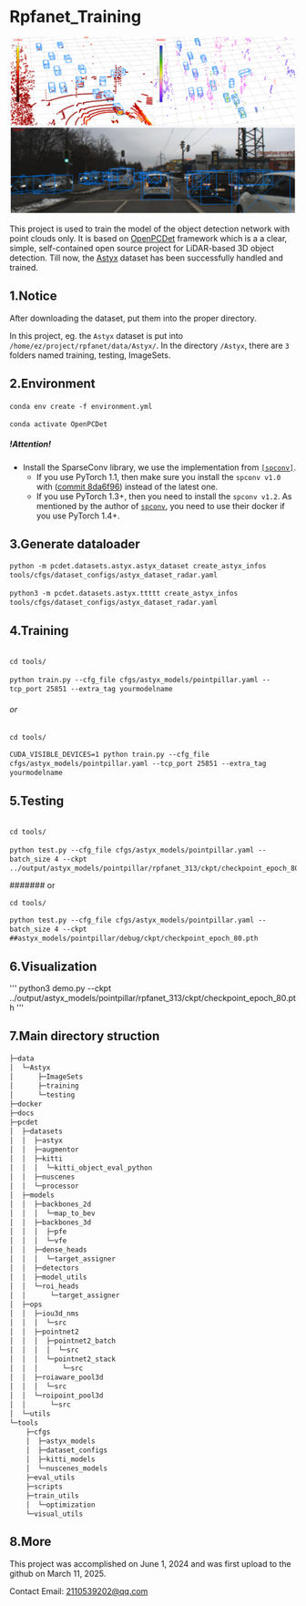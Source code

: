 # Rpfanet_Training

<div align="center">
  <img src="https://github.com/Redamancy8013/Rpfanet_Training/blob/main/Astyx.jpg">
</div>

This project is used to train the model of the object detection network with point clouds only. It is based on [OpenPCDet](https://github.com/open-mmlab/OpenPCDet) framework which is a  a clear, simple, self-contained open source project for LiDAR-based 3D object detection. Till now, the [Astyx](https://github.com/under-the-radar/radar_dataset_astyx) dataset has been successfully handled and trained.

## 1.Notice

After downloading the dataset, put them into the proper directory.

In this project, eg. the `Astyx` dataset is put into `/home/ez/project/rpfanet/data/Astyx/`. In the directory `/Astyx`, there are `3` folders named training, testing, ImageSets.

## 2.Environment

`conda env create -f environment.yml`

`conda activate OpenPCDet`

##### !Attention!

* Install the SparseConv library, we use the implementation from [`[spconv]`](https://github.com/traveller59/spconv). 
    * If you use PyTorch 1.1, then make sure you install the `spconv v1.0` with ([commit 8da6f96](https://github.com/traveller59/spconv/tree/8da6f967fb9a054d8870c3515b1b44eca2103634)) instead of the latest one.
    * If you use PyTorch 1.3+, then you need to install the `spconv v1.2`. As mentioned by the author of [`spconv`](https://github.com/traveller59/spconv), you need to use their docker if you use PyTorch 1.4+. 

## 3.Generate dataloader

```
python -m pcdet.datasets.astyx.astyx_dataset create_astyx_infos tools/cfgs/dataset_configs/astyx_dataset_radar.yaml

python3 -m pcdet.datasets.astyx.ttttt create_astyx_infos tools/cfgs/dataset_configs/astyx_dataset_radar.yaml
```

## 4.Training

```

cd tools/

python train.py --cfg_file cfgs/astyx_models/pointpillar.yaml --tcp_port 25851 --extra_tag yourmodelname
```

###### or

```shell
cd tools/
```
```
CUDA_VISIBLE_DEVICES=1 python train.py --cfg_file cfgs/astyx_models/pointpillar.yaml --tcp_port 25851 --extra_tag yourmodelname
```

## 5.Testing

```

cd tools/

python test.py --cfg_file cfgs/astyx_models/pointpillar.yaml --batch_size 4 --ckpt ../output/astyx_models/pointpillar/rpfanet_313/ckpt/checkpoint_epoch_80.pth
```

####### or

```shell
cd tools/
```
```
python test.py --cfg_file cfgs/astyx_models/pointpillar.yaml --batch_size 4 --ckpt ##astyx_models/pointpillar/debug/ckpt/checkpoint_epoch_80.pth
```

## 6.Visualization

'''
python3 demo.py --ckpt ../output/astyx_models/pointpillar/rpfanet_313/ckpt/checkpoint_epoch_80.pth
'''

## 7.Main directory struction

```
├─data
│  └─Astyx
│      ├─ImageSets
│      ├─training
│      └─testing
├─docker
├─docs
├─pcdet
│  ├─datasets
│  │  ├─astyx
│  │  ├─augmentor
│  │  ├─kitti
│  │  │  └─kitti_object_eval_python
│  │  ├─nuscenes
│  │  └─processor
│  ├─models
│  │  ├─backbones_2d
│  │  │  └─map_to_bev
│  │  ├─backbones_3d
│  │  │  ├─pfe
│  │  │  └─vfe
│  │  ├─dense_heads
│  │  │  └─target_assigner
│  │  ├─detectors
│  │  ├─model_utils
│  │  └─roi_heads
│  │      └─target_assigner
│  ├─ops
│  │  ├─iou3d_nms
│  │  │  └─src
│  │  ├─pointnet2
│  │  │  ├─pointnet2_batch
│  │  │  │  └─src
│  │  │  └─pointnet2_stack
│  │  │      └─src
│  │  ├─roiaware_pool3d
│  │  │  └─src
│  │  └─roipoint_pool3d
│  │      └─src
│  └─utils
└─tools
    ├─cfgs
    │  ├─astyx_models
    │  ├─dataset_configs
    │  ├─kitti_models
    │  └─nuscenes_models
    ├─eval_utils
    ├─scripts
    ├─train_utils
    │  └─optimization
    └─visual_utils
```

## 8.More

This project was accomplished on June 1, 2024 and was first upload to the github on March 11, 2025.

Contact Email: 2110539202@qq.com
